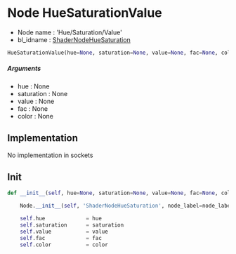 # Node HueSaturationValue

- Node name : 'Hue/Saturation/Value'
- bl_idname : [ShaderNodeHueSaturation](https://docs.blender.org/api/current/bpy.types.ShaderNodeHueSaturation.html)


``` python
HueSaturationValue(hue=None, saturation=None, value=None, fac=None, color=None, node_label=None, node_color=None, **kwargs)
```
##### Arguments

- hue : None
- saturation : None
- value : None
- fac : None
- color : None

## Implementation

No implementation in sockets

## Init

``` python
def __init__(self, hue=None, saturation=None, value=None, fac=None, color=None, node_label=None, node_color=None, **kwargs):

    Node.__init__(self, 'ShaderNodeHueSaturation', node_label=node_label, node_color=node_color, **kwargs)

    self.hue             = hue
    self.saturation      = saturation
    self.value           = value
    self.fac             = fac
    self.color           = color
```
